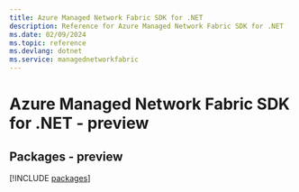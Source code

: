 ```yaml
---
title: Azure Managed Network Fabric SDK for .NET
description: Reference for Azure Managed Network Fabric SDK for .NET
ms.date: 02/09/2024
ms.topic: reference
ms.devlang: dotnet
ms.service: managednetworkfabric
---
```

# Azure Managed Network Fabric SDK for .NET - preview
## Packages - preview
[!INCLUDE [packages](managed-network-fabric-index.md)]